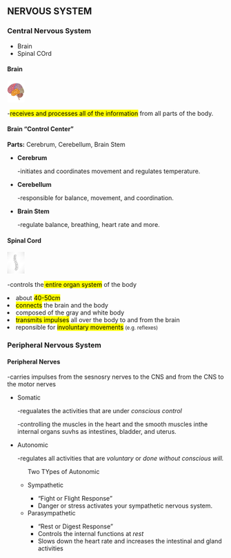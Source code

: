 <!DOCTYPE html.
<html>
<head>
<title> SCIENCE 10-QUARTER 3 </title>
<style>

h2 {
  border: 3px solid #00bfb9; width:225px; height:30px;
  background-color:#00bfb9;
  color:white;
  margin: auto;
}

h3 {
  background-color: powderblue;
}

</style>
</head>

<body>
<div class="bg">

<h2> NERVOUS SYSTEM </h2>
<h3>Central Nervous System</h3>
<ul>
  <li>Brain</li>
  <li>Spinal COrd</li>
</ul>

<h4>Brain</h4>
<img src="brain.jpg" alt="brain" width="40px" height="50px">
<p>-<mark>receives and processes all of the information</mark> from all parts of the body.</p>

<h4>Brain <q>Control Center</q></h4>
<p><b>Parts:</b> Cerebrum, Cerebellum, Brain Stem</p>

<ul>
<li>
<strong>Cerebrum</strong>
</li>
<p>-initiates and coordinates movement and regulates temperature.</p>

<li>
<strong>Cerebellum</strong>
</li>
<p>-responsible for balance, movement, and coordination.</p>

<li>
<strong>Brain Stem</strong>
</li>
<p>-regulate balance, breathing, heart rate and more.</p>
</ul>

<h4>Spinal Cord</h4>
<img src="spinalcord.jpg" alt="spinal cord" width="40px" height="50px">
<p>-controls the<mark> entire organ system</mark> of the body</p>
<li> about <mark>40-50cm</mark></li>
<li><mark>connects</mark> the brain and the body</li>
<li>composed of the gray and white body</li>
<li><mark>transmits impulses</mark> all over the body to and from the brain</li>
<li>reponsible for <mark>involuntary movements</mark> <small>(e.g. reflexes)</small></li>

<h3>Peripheral Nervous System</h3>

<h4> Peripheral Nerves</h4>
<p>-carries impulses from the sesnosry nerves to the CNS and from the CNS to the motor nerves</p>

<ul> 
<li>Somatic</li>
<p>-regualates the activities that are under <i>conscious control</i></p>
<p>-controlling the muscles in the heart and the smooth muscles inthe internal organs suvhs as intestines, bladder, and uterus.</p>
</ul>

<ul>
<li>Autonomic
<p>-regulates all activities that are <i>voluntary</i> or <i>done without conscious will.</i></p>
   <ul>
   <p> Two TYpes of Autonomic</p>
   </ul>
      <ul>
	  <li>Sympathetic</li>
	    <ul>
	    <li><q>Fight or Flight Response</q></li>
		<li>Danger or stress activates your sympathetic nervous system.</li>
		</ul>
	  <li>Parasympathetic</li>
	    <ul>
		<li><q>Rest or Digest Response</q></li>
		<li>Controls the internal functions at <i>rest</i></li>
		<li>Slows down the heart rate and increases the intestinal and gland activities</li>
		</ul>
      </ul>			  
</li>
</ul>
</div>
</body>
</html>
